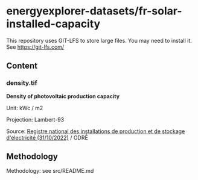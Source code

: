 # energyexplorer-datasets/fr-solar-installed-capacity

This repository uses GIT-LFS to store large files. You may need to install it. See https://git-lfs.com/

## Content

### density.tif

**Density of photovoltaic production capacity**

Unit: kWc / m2

Projection: Lambert-93

Source: [Registre national des installations de production et de stockage d'électricité (31/10/2022)](https://odre.opendatasoft.com/explore/dataset/registre-national-installation-production-stockage-electricite-agrege/information) / ODRÉ

## Methodology

Methodology: see src/README.md